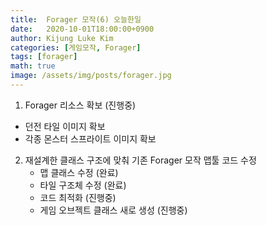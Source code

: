 ```yaml
---
title:  Forager 모작(6) 오늘한일
date:   2020-10-01T18:00:00+0900
author: Kijung Luke Kim
categories: [게임모작, Forager]
tags: [forager]
math: true
image: /assets/img/posts/forager.jpg
---
```

1. Forager 리소스 확보 (진행중)
- 던전 타일 이미지 확보
- 각종 몬스터 스프라이트 이미지 확보

2. 재설계한 클래스 구조에 맞춰 기존 Forager 모작 맵툴 코드 수정
    - 맵 클래스 수정 (완료)
    - 타일 구조체 수정 (완료)
    - 코드 최적화 (진행중)
    - 게임 오브젝트 클래스 새로 생성 (진행중)